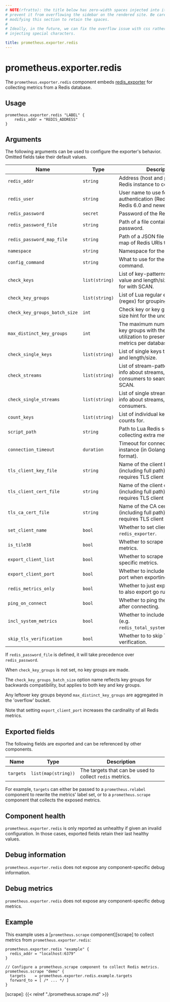 ```yaml
---
# NOTE(rfratto): the title below has zero-width spaces injected into it to
# prevent it from overflowing the sidebar on the rendered site. Be careful when
# modifying this section to retain the spaces.
#
# Ideally, in the future, we can fix the overflow issue with css rather than
# injecting special characters.

title: prometheus.exporter.redis
---
```


# prometheus.exporter.redis
The `prometheus.exporter.redis` component embeds
[redis_exporter](https://github.com/oliver006/redis_exporter) for collecting metrics from a Redis database.

## Usage

```river
prometheus.exporter.redis "LABEL" {
    redis_addr = "REDIS_ADDRESS"
}
```

## Arguments
The following arguments can be used to configure the exporter's behavior.
Omitted fields take their default values.

Name | Type | Description | Default | Required
---- | ---- | ----------- | ------- | --------
`redis_addr`                  | `string`       | Address (host and port) of the Redis instance to connect to.  | | yes
`redis_user`                  | `string`       | User name to use for authentication (Redis ACL for Redis 6.0 and newer).  | | no
`redis_password`              | `secret`       | Password of the Redis instance. | | no
`redis_password_file`         | `string`       | Path of a file containing a password.  | | no
`redis_password_map_file`     | `string`       | Path of a JSON file containing a map of Redis URIs to passwords. | | no
`namespace`                   | `string`       | Namespace for the metrics.  | `"redis"` | no
`config_command`              | `string`       | What to use for the CONFIG command. | `"CONFIG"` | no
`check_keys`                  | `list(string)` | List of key-patterns to export value and length/size, searched for with SCAN. | | no
`check_key_groups`            | `list(string)` | List of Lua regular expressions (regex) for grouping keys. | | no
`check_key_groups_batch_size` | `int`          | Check key or key groups batch size hint for the underlying SCAN. | `10000` | no
`max_distinct_key_groups`     | `int`          | The maximum number of distinct key groups with the most memory utilization to present as distinct metrics per database. | `100` | no
`check_single_keys`           | `list(string)` | List of single keys to export value and length/size. | | no
`check_streams`               | `list(string)` | List of stream-patterns to export info about streams, groups, and consumers to search for with SCAN. | | no
`check_single_streams`        | `list(string)` | List of single streams to export info about streams, groups, and consumers. | | no
`count_keys`                  | `list(string)` | List of individual keys to export counts for. | | no
`script_path`                 | `string`       | Path to Lua Redis script for collecting extra metrics. | | no
`connection_timeout`          | `duration`     | Timeout for connection to Redis instance (in Golang duration format). | `"15s"` | no
`tls_client_key_file`         | `string`       | Name of the client key file (including full path) if the server requires TLS client authentication. | | no
`tls_client_cert_file`        | `string`       | Name of the client certificate file (including full path) if the server requires TLS client authentication. | | no
`tls_ca_cert_file`            | `string`       | Name of the CA certificate file (including full path) if the server requires TLS client authentication. | | no
`set_client_name`             | `bool`         | Whether to set client name to `redis_exporter`. | `true` | no
`is_tile38`                   | `bool`         | Whether to scrape Tile38-specific metrics. | | no
`export_client_list`          | `bool`         | Whether to scrape Client List specific metrics. | | no
`export_client_port`          | `bool`         | Whether to include the client's port when exporting the client list. | | no
`redis_metrics_only`          | `bool`         | Whether to just export metrics or to also export go runtime metrics. | | no
`ping_on_connect`             | `bool`         | Whether to ping the Redis instance after connecting. | | no
`incl_system_metrics`         | `bool`         | Whether to include system metrics (e.g. `redis_total_system_memory_bytes`). | | no
`skip_tls_verification`       | `bool`         | Whether to to skip TLS verification. | | no

If `redis_password_file` is defined, it will take precedence over `redis_password`.

When `check_key_groups` is not set, no key groups are made.

The `check_key_groups_batch_size` option name reflects key groups for backwards compatibility, but applies to both key and key groups.

Any leftover key groups beyond `max_distinct_key_groups` are aggregated in the 'overflow' bucket.

Note that setting `export_client_port` increases the cardinality of all Redis metrics.

## Exported fields
The following fields are exported and can be referenced by other components.

Name      | Type                | Description
--------- | ------------------- | -----------
`targets` | `list(map(string))` | The targets that can be used to collect `redis` metrics.

For example, `targets` can either be passed to a `prometheus.relabel`
component to rewrite the metrics' label set, or to a `prometheus.scrape`
component that collects the exposed metrics.

## Component health

`prometheus.exporter.redis` is only reported as unhealthy if given
an invalid configuration. In those cases, exported fields retain their last
healthy values.

## Debug information

`prometheus.exporter.redis` does not expose any component-specific
debug information.

## Debug metrics

`prometheus.exporter.redis` does not expose any component-specific
debug metrics.

## Example

This example uses a [`prometheus.scrape` component][scrape] to collect metrics
from `prometheus.exporter.redis`:

```river
prometheus.exporter.redis "example" {
  redis_addr = "localhost:6379"
}

// Configure a prometheus.scrape component to collect Redis metrics.
prometheus.scrape "demo" {
  targets    = prometheus.exporter.redis.example.targets
  forward_to = [ /* ... */ ]
}
```

[scrape]: {{< relref "./prometheus.scrape.md" >}}
